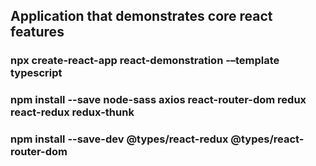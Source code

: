## Application that demonstrates core react features

### npx create-react-app react-demonstration -–template typescript
### npm install --save node-sass axios react-router-dom redux react-redux redux-thunk 
### npm install --save-dev @types/react-redux @types/react-router-dom
